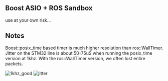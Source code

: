 ## Boost ASIO + ROS Sandbox
use at your own risk...

## Notes

Boost::posix_time based timer is much higher resolution than ros::WallTimer. Jitter on the STM32 line is about 50-75uS when running the posix_time version at 1khz. With the ros::WallTimer version, we often lost entire packets.

![1khz_good](https://raw.github.com/mikeferguson/sandbox/master/asio_ros/doc/1khz_good.png)
![jitter](https://raw.github.com/mikeferguson/sandbox/master/asio_ros/doc/jitter.png)
